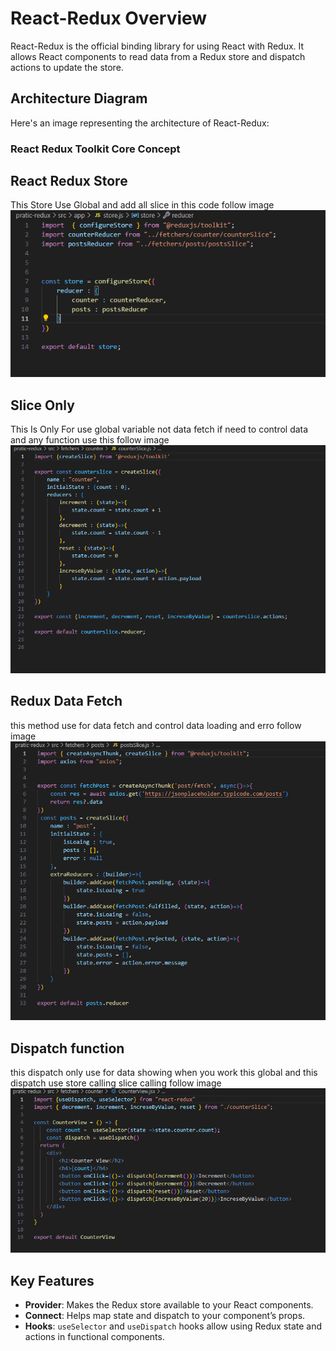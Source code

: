 # React-Redux Overview

React-Redux is the official binding library for using React with Redux. It allows React components to read data from a Redux store and dispatch actions to update the store.

## Architecture Diagram

Here's an image representing the architecture of React-Redux:
### React Redux Toolkit Core Concept

## React Redux Store
This Store Use Global and add all slice in this code follow image
![React-Redux Architecture](./pratic-redux/public/store.PNG "React-Redux Architecture Diagram")

## Slice Only
This Is Only For use global variable not data fetch if need to control data and any function use this follow image
![React-Redux Architecture](./pratic-redux/public/onlyslice.PNG "React-Redux Architecture Diagram")

## Redux Data Fetch
this method use for data fetch and control data loading and erro follow image
![React-Redux Architecture](./pratic-redux/public/reduxdatafetch.PNG "React-Redux Architecture Diagram")

## Dispatch function 
this dispatch only use for data showing when you work this global and this dispatch use store calling slice calling follow image
![React-Redux Architecture](./pratic-redux/public/dispatch.PNG "React-Redux Architecture Diagram")


## Key Features

- **Provider**: Makes the Redux store available to your React components.
- **Connect**: Helps map state and dispatch to your component’s props.
- **Hooks**: `useSelector` and `useDispatch` hooks allow using Redux state and actions in functional components.
